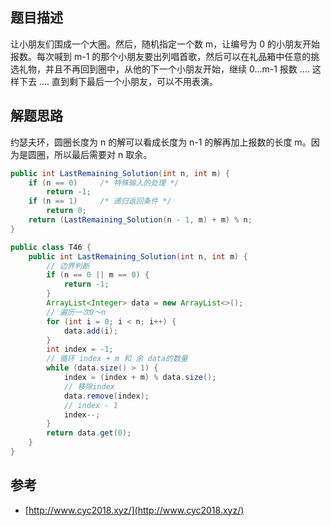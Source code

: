## 题目描述

让小朋友们围成一个大圈。然后，随机指定一个数 m，让编号为 0 的小朋友开始报数。每次喊到 m-1 的那个小朋友要出列唱首歌，然后可以在礼品箱中任意的挑选礼物，并且不再回到圈中，从他的下一个小朋友开始，继续 0...m-1 报数 .... 这样下去 .... 直到剩下最后一个小朋友，可以不用表演。

## 解题思路

约瑟夫环，圆圈长度为 n 的解可以看成长度为 n-1 的解再加上报数的长度 m。因为是圆圈，所以最后需要对 n 取余。

```java
public int LastRemaining_Solution(int n, int m) {
    if (n == 0)     /* 特殊输入的处理 */
        return -1;
    if (n == 1)     /* 递归返回条件 */
        return 0;
    return (LastRemaining_Solution(n - 1, m) + m) % n;
}
```

```java
public class T46 {
    public int LastRemaining_Solution(int n, int m) {
        // 边界判断
        if (n == 0 || m == 0) {
            return -1;
        }
        ArrayList<Integer> data = new ArrayList<>();
        // 遍历一次0～n
        for (int i = 0; i < n; i++) {
            data.add(i);
        }
        int index = -1;
        // 循环 index + m 和 余 data的数量
        while (data.size() > 1) {
            index = (index + m) % data.size();
            // 移除index
            data.remove(index);
            // index - 1
            index--;
        }
        return data.get(0);
    }
}
```

## 参考

- [http://www.cyc2018.xyz/](http://www.cyc2018.xyz/)
